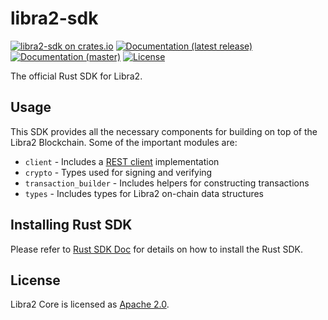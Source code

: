 # libra2-sdk

[![libra2-sdk on crates.io](https://img.shields.io/crates/v/libra2-sdk)](https://crates.io/crates/libra2-sdk)
[![Documentation (latest release)](https://docs.rs/libra2-sdk/badge.svg)](https://docs.rs/libra2-sdk/)
[![Documentation (master)](https://img.shields.io/badge/docs-master-59f)](https://aptos.github.io/aptos/libra2_sdk/)
[![License](https://img.shields.io/badge/license-Apache-green.svg)](https://github.com/finalverse/libra2-core/blob/main/LICENSE)

The official Rust SDK for Libra2.

## Usage

This SDK provides all the necessary components for building on top of the Libra2 Blockchain. Some of the important modules are:

* `client` - Includes a [REST client](https://dev.libra2.org/nodes/libra2-api-spec#/) implementation
* `crypto` - Types used for signing and verifying
* `transaction_builder` - Includes helpers for constructing transactions
* `types` - Includes types for Libra2 on-chain data structures

## Installing Rust SDK
Please refer to [Rust SDK Doc](https://dev.libra2.org/sdks/rust-sdk/) for details on how to install the Rust SDK.

## License

Libra2 Core is licensed as [Apache 2.0](https://github.com/finalverse/libra2-core/blob/main/LICENSE).
